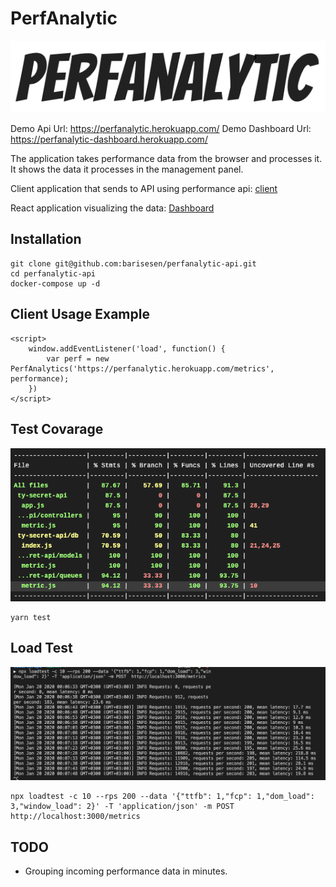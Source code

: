 # PerfAnalytic
<p align="center"><a href="#" target="_blank" rel="noopener noreferrer">
<img width="550" src="https://github.com/barisesen/perfanalytic-api/raw/master/doc/logo.png"></a></p>

Demo Api Url: https://perfanalytic.herokuapp.com/
Demo Dashboard Url: https://perfanalytic-dashboard.herokuapp.com/

The application takes performance data from the browser and processes it. It shows the data it processes in the management panel.


Client application that sends to API using performance api: [client](https://perfanalytic.herokuapp.com/PerfAnalytics.js)

React application visualizing the data: [Dashboard](https://github.com/barisesen/perfanalytic-dashboard)

## Installation
```
git clone git@github.com:barisesen/perfanalytic-api.git
cd perfanalytic-api 
docker-compose up -d
```

## Client Usage Example
```
<script>
    window.addEventListener('load', function() {
        var perf = new PerfAnalytics('https://perfanalytic.herokuapp.com/metrics', performance);
    })
</script>
```

## Test Covarage
![](/doc/covarage.png)
```
yarn test
```
## Load Test
![](/doc/loadtest.png)
```
npx loadtest -c 10 --rps 200 --data '{"ttfb": 1,"fcp": 1,"dom_load": 3,"window_load": 2}' -T 'application/json' -m POST  http://localhost:3000/metrics
```
## TODO
* Grouping incoming performance data in minutes.
